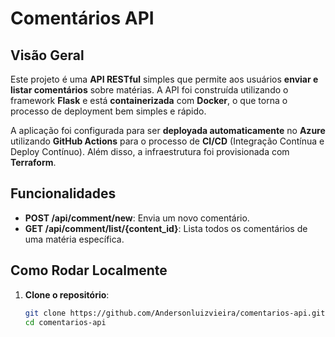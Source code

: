 # Comentários API

## Visão Geral

Este projeto é uma **API RESTful** simples que permite aos usuários **enviar e listar comentários** sobre matérias. A API foi construída utilizando o framework **Flask** e está **containerizada** com **Docker**, o que torna o processo de deployment bem simples e rápido.

A aplicação foi configurada para ser **deployada automaticamente** no **Azure** utilizando **GitHub Actions** para o processo de **CI/CD** (Integração Contínua e Deploy Contínuo). Além disso, a infraestrutura foi provisionada com **Terraform**.

## Funcionalidades

- **POST /api/comment/new**: Envia um novo comentário.
- **GET /api/comment/list/{content_id}**: Lista todos os comentários de uma matéria específica.

## Como Rodar Localmente

1. **Clone o repositório**:
   ```bash
   git clone https://github.com/Andersonluizvieira/comentarios-api.git
   cd comentarios-api
